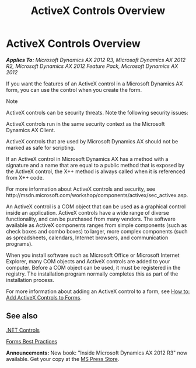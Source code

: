 ﻿---
title: ActiveX Controls Overview
TOCTitle: ActiveX Controls Overview
ms:assetid: 31083f13-859e-4f78-b468-51dcb1a68371
ms:mtpsurl: https://msdn.microsoft.com/en-us/library/Aa635219(v=AX.60)
ms:contentKeyID: 35241988
ms.date: 05/18/2015
mtps_version: v=AX.60
---

# ActiveX Controls Overview 


_**Applies To:** Microsoft Dynamics AX 2012 R3, Microsoft Dynamics AX 2012 R2, Microsoft Dynamics AX 2012 Feature Pack, Microsoft Dynamics AX 2012_

If you want the features of an ActiveX control in a Microsoft Dynamics AX form, you can use the control when you create the form.


> [!NOTE]
> <P>ActiveX controls can be security threats. Note the following security issues:</P>
> <P>ActiveX controls run in the same security context as the Microsoft Dynamics AX Client.</P>
> <P>ActiveX controls that are used by Microsoft Dynamics AX should not be marked as safe for scripting.</P>
> <P>If an ActiveX control in Microsoft Dynamics AX has a method with a signature and a name that are equal to a public method that is exposed by the ActiveX control, the X++ method is always called when it is referenced from X++ code.</P>
> <P>For more information about ActiveX controls and security, see http://msdn.microsoft.com/workshop/components/activex/sec_activex.asp.</P>



An ActiveX control is a COM object that can be used as a graphical control inside an application. ActiveX controls have a wide range of diverse functionality, and can be purchased from many vendors. The software available as ActiveX components ranges from simple components (such as check boxes and combo boxes) to larger, more complex components (such as spreadsheets, calendars, Internet browsers, and communication programs).

When you install software such as Microsoft Office or Microsoft Internet Explorer, many COM objects and ActiveX controls are added to your computer. Before a COM object can be used, it must be registered in the registry. The installation program normally completes this as part of the installation process.

For more information about adding an ActiveX control to a form, see [How to: Add ActiveX Controls to Forms](how-to-add-activex-controls-to-forms.md).

## See also

[.NET Controls](net-controls.md)

[Forms Best Practices](forms-best-practices.md)

  
**Announcements:** New book: "Inside Microsoft Dynamics AX 2012 R3" now available. Get your copy at the [MS Press Store](https://www.microsoftpressstore.com/store/inside-microsoft-dynamics-ax-2012-r3-9780735685109).

